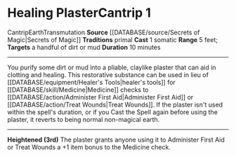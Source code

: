 ﻿---
actions: '[one-action]'
area: null
bloodline: null
component:
- Somatic
cost: null
deity: null
domain: null
duration: 10 minutes
element: Earth
heighten: 3rd
heighten_level: 1, 3
id: '925'
lesson: null
level: '1'
mystery: null
name: Healing Plaster
patron_theme: null
range: 5 feet
rarity: Common
requirement: null
rus_type_level: null
saving_throw: null
school: Transmutation
source: '[[DATABASE/source/Secrets of Magic|Secrets of Magic]]'
target: a handful of dirt or mud
tradition:
- Primal
trait:
- '[[DATABASE/trait/Cantrip|Cantrip]]'
- '[[DATABASE/trait/Earth|Earth]]'
- '[[DATABASE/trait/Transmutation|Transmutation]]'
trigger: null
type: Cantrip

---
# Healing Plaster<span class="item-type">Cantrip 1</span>

<span class="item-trait">Cantrip</span><span class="item-trait">Earth</span><span class="item-trait">Transmutation</span>
**Source** [[DATABASE/source/Secrets of Magic|Secrets of Magic]] 
**Traditions** primal
**Cast** <span class="action-icon">1</span> somatic
**Range** 5 feet; **Targets** a handful of dirt or mud
**Duration** 10 minutes

---
You purify some dirt or mud into a pliable, claylike plaster that can aid in clotting and healing. This restorative substance can be used in lieu of [[DATABASE/equipment/Healer's Tools|healer's tools]] for [[DATABASE/skill/Medicine|Medicine]] checks to [[DATABASE/action/Administer First Aid|Administer First Aid]] or [[DATABASE/action/Treat Wounds|Treat Wounds]]. If the plaster isn't used within the spell's duration, or if you Cast the Spell again before using the plaster, it reverts to being normal non-magical earth.

---
**Heightened (3rd)** The plaster grants anyone using it to Administer First Aid or Treat Wounds a +1 item bonus to the Medicine check.